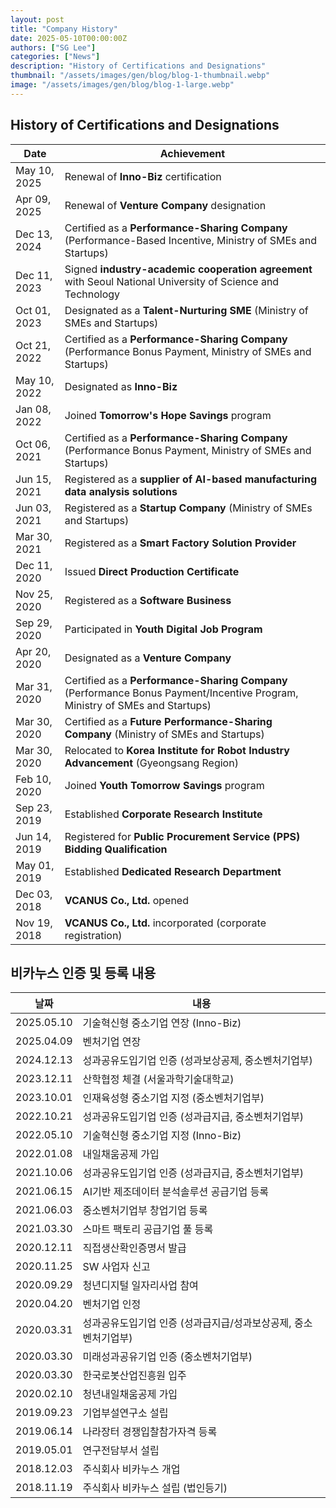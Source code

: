 ```yaml
---
layout: post
title: "Company History"
date: 2025-05-10T00:00:00Z
authors: ["SG Lee"]
categories: ["News"]
description: "History of Certifications and Designations"
thumbnail: "/assets/images/gen/blog/blog-1-thumbnail.webp"
image: "/assets/images/gen/blog/blog-1-large.webp"
---
```


## History of Certifications and Designations

| Date          | Achievement                                                                                     |
|---------------|-------------------------------------------------------------------------------------------------|
| May 10, 2025  | Renewal of **Inno-Biz** certification                                |
| Apr 09, 2025  | Renewal of **Venture Company** designation                                                       |
| Dec 13, 2024  | Certified as a **Performance-Sharing Company** (Performance-Based Incentive, Ministry of SMEs and Startups) |
| Dec 11, 2023  | Signed **industry-academic cooperation agreement** with Seoul National University of Science and Technology |
| Oct 01, 2023  | Designated as a **Talent-Nurturing SME** (Ministry of SMEs and Startups)                         |
| Oct 21, 2022  | Certified as a **Performance-Sharing Company** (Performance Bonus Payment, Ministry of SMEs and Startups) |
| May 10, 2022  | Designated as **Inno-Biz**                                            |
| Jan 08, 2022  | Joined **Tomorrow's Hope Savings** program                                                       |
| Oct 06, 2021  | Certified as a **Performance-Sharing Company** (Performance Bonus Payment, Ministry of SMEs and Startups) |
| Jun 15, 2021  | Registered as a **supplier of AI-based manufacturing data analysis solutions**                  |
| Jun 03, 2021  | Registered as a **Startup Company** (Ministry of SMEs and Startups)                             |
| Mar 30, 2021  | Registered as a **Smart Factory Solution Provider**                                             |
| Dec 11, 2020  | Issued **Direct Production Certificate**                                                        |
| Nov 25, 2020  | Registered as a **Software Business**                                                           |
| Sep 29, 2020  | Participated in **Youth Digital Job Program**                                                    |
| Apr 20, 2020  | Designated as a **Venture Company**                                                             |
| Mar 31, 2020  | Certified as a **Performance-Sharing Company** (Performance Bonus Payment/Incentive Program, Ministry of SMEs and Startups) |
| Mar 30, 2020  | Certified as a **Future Performance-Sharing Company** (Ministry of SMEs and Startups)           |
| Mar 30, 2020  | Relocated to **Korea Institute for Robot Industry Advancement** (Gyeongsang Region)             |
| Feb 10, 2020  | Joined **Youth Tomorrow Savings** program                                                        |
| Sep 23, 2019  | Established **Corporate Research Institute**                                                     |
| Jun 14, 2019  | Registered for **Public Procurement Service (PPS) Bidding Qualification**                       |
| May 01, 2019  | Established **Dedicated Research Department**                                                    |
| Dec 03, 2018  | **VCANUS Co., Ltd.** opened                                                                      |
| Nov 19, 2018  | **VCANUS Co., Ltd.** incorporated (corporate registration)                                       |


## 비카누스 인증 및 등록 내용

| 날짜        | 내용                                                                                     |
|-------------|------------------------------------------------------------------------------------------|
| 2025.05.10  | 기술혁신형 중소기업 연장 (Inno-Biz)                                                      |
| 2025.04.09  | 벤처기업 연장                                                                           |
| 2024.12.13  | 성과공유도입기업 인증 (성과보상공제, 중소벤처기업부)                                      |
| 2023.12.11  | 산학협정 체결 (서울과학기술대학교)                                                      |
| 2023.10.01  | 인재육성형 중소기업 지정 (중소벤처기업부)                                               |
| 2022.10.21  | 성과공유도입기업 인증 (성과급지급, 중소벤처기업부)                                       |
| 2022.05.10  | 기술혁신형 중소기업 지정 (Inno-Biz)                                                     |
| 2022.01.08  | 내일채움공제 가입                                                                       |
| 2021.10.06  | 성과공유도입기업 인증 (성과급지급, 중소벤처기업부)                                       |
| 2021.06.15  | AI기반 제조데이터 분석솔루션 공급기업 등록                                              |
| 2021.06.03  | 중소벤처기업부 창업기업 등록                                                             |
| 2021.03.30  | 스마트 팩토리 공급기업 풀 등록                                                          |
| 2020.12.11  | 직접생산확인증명서 발급                                                                 |
| 2020.11.25  | SW 사업자 신고                                                                          |
| 2020.09.29  | 청년디지털 일자리사업 참여                                                             |
| 2020.04.20  | 벤처기업 인정                                                                           |
| 2020.03.31  | 성과공유도입기업 인증 (성과급지급/성과보상공제, 중소벤처기업부)                           |
| 2020.03.30  | 미래성과공유기업 인증 (중소벤처기업부)                                                    |
| 2020.03.30  | 한국로봇산업진흥원 입주                                                                  |
| 2020.02.10  | 청년내일채움공제 가입                                                                   |
| 2019.09.23  | 기업부설연구소 설립                                                                     |
| 2019.06.14  | 나라장터 경쟁입찰참가자격 등록                                                           |
| 2019.05.01  | 연구전담부서 설립                                                                       |
| 2018.12.03  | 주식회사 비카누스 개업                                                                  |
| 2018.11.19  | 주식회사 비카누스 설립 (법인등기)                                                       |

